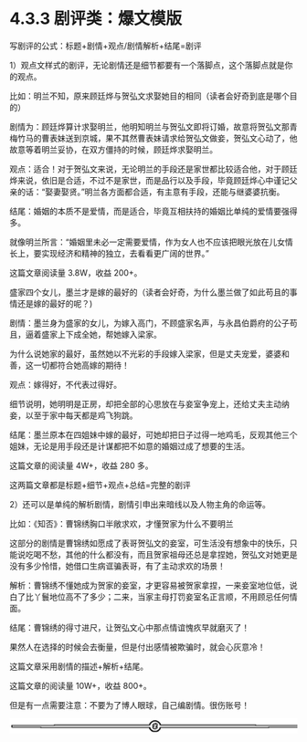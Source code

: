 # 4.3.3 剧评类：爆文模版

写剧评的公式：标题+剧情+观点/剧情解析+结尾=剧评

1）观点文样式的剧评，无论剧情还是细节都要有一个落脚点，这个落脚点就是你的观点。

比如：明兰不知，原来顾廷烨与贺弘文求娶她目的相同（读者会好奇到底是哪个目的）

剧情为：顾廷烨算计求娶明兰，他明知明兰与贺弘文即将订婚，故意将贺弘文那青梅竹马的曹表妹送到京城，果不其然曹表妹请求给贺弘文做妾，贺弘文心动了，他故意等着明兰妥协，在双方僵持的时候，顾廷烨求娶明兰。

观点：适合！对于贺弘文来说，无论明兰的手段还是家世都比较适合他，对于顾廷烨来说，依旧是合适，不过不是家世，而是品行以及手段，毕竟顾廷烨心中谨记父亲的话：“娶妻娶贤。”明兰各方面都合适，有主意有手段，还能与继婆婆抗衡。

结尾：婚姻的本质不是爱情，而是适合，毕竟互相扶持的婚姻比单纯的爱情要强得多。

就像明兰所言：“婚姻里未必一定需要爱情，作为女人也不应该把眼光放在儿女情长上，要实现经济和精神的独立，去看看更广阔的世界。”

这篇文章阅读量 3.8W，收益 200+。

盛家四个女儿，墨兰才是嫁的最好的（读者会好奇，为什么墨兰做了如此苟且的事情还是嫁的最好的呢？)

剧情：墨兰身为盛家的女儿，为嫁入高门，不顾盛家名声，与永昌伯爵府的公子苟且，逼着盛家上下成全她，帮她嫁入梁家。

为什么说她家的最好，虽然她以不光彩的手段嫁入梁家，但是丈夫宠爱，婆婆和善，这一切都符合她高嫁的期待！

观点：嫁得好，不代表过得好。

细节说明，她明明是正房，却把全部的心思放在与妾室争宠上，还给丈夫主动纳妾，以至于家中每天都是鸡飞狗跳。

结尾：墨兰原本在四姐妹中嫁的最好，可她却把日子过得一地鸡毛，反观其他三个姐妹，无论是用手段还是计谋都把不如意的婚姻过成了想要的生活。

这篇文章的阅读量 4W+，收益 280 多。

这两篇文章都是标题+细节+观点+总结=完整的剧评

2）还可以是单纯的解析剧情，剧情引申出来暗线以及人物主角的命运等。

比如：《知否》：曹锦绣胸口半敞求欢，才懂贺家为什么不要明兰

这部分的剧情是曹锦绣如愿成了表哥贺弘文的妾室，可生活没有想象中的快乐，只能说吃喝不愁，其他的什么都没有，而且贺家祖母还总是拿捏她，贺弘文对她更是没有多少怜惜，她借口生病诓骗表哥，有了主动求欢的场景！

解析：曹锦绣不懂她成为贺家的妾室，才更容易被贺家拿捏，一来妾室地位低，说白了比丫鬟地位高不了多少；二来，当家主母打罚妾室名正言顺，不用顾忌任何情面。

结尾：曹锦绣的得寸进尺，让贺弘文心中那点情谊愧疚早就磨灭了！

果然人在选择的时候会去衡量，但是付出感情被欺骗时，就会心灰意冷！

这篇文章采用剧情的描述+解析+结尾。

这篇文章的阅读量 10W+，收益 800+。

但是有一点需要注意：不要为了博人眼球，自己编剧情。很伤账号！

![](img/8b0e87a2ce7d8ff1721b0a38153bb153.png)